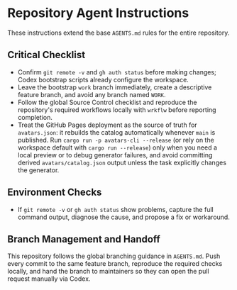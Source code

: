 # Repository Agent Instructions

These instructions extend the base `AGENTS.md` rules for the entire repository.

## Critical Checklist
- Confirm `git remote -v` and `gh auth status` before making changes; Codex bootstrap scripts already configure the workspace.
- Leave the bootstrap `work` branch immediately, create a descriptive feature branch, and avoid any branch named `WORK`.
- Follow the global Source Control checklist and reproduce the repository's required workflows locally with `wrkflw` before reporting completion.
- Treat the GitHub Pages deployment as the source of truth for `avatars.json`: it rebuilds the catalog automatically whenever `main` is published. Run `cargo run -p avatars-cli --release` (or rely on the workspace default with `cargo run --release`) only when you need a local preview or to debug generator failures, and avoid committing derived `avatars/catalog.json` output unless the task explicitly changes the generator.

## Environment Checks
- If `git remote -v` or `gh auth status` show problems, capture the full command output, diagnose the cause, and propose a fix or workaround.

## Branch Management and Handoff
This repository follows the global branching guidance in `AGENTS.md`. Push every commit to the same feature branch, reproduce the required checks locally, and hand the branch to maintainers so they can open the pull request manually via Codex.
